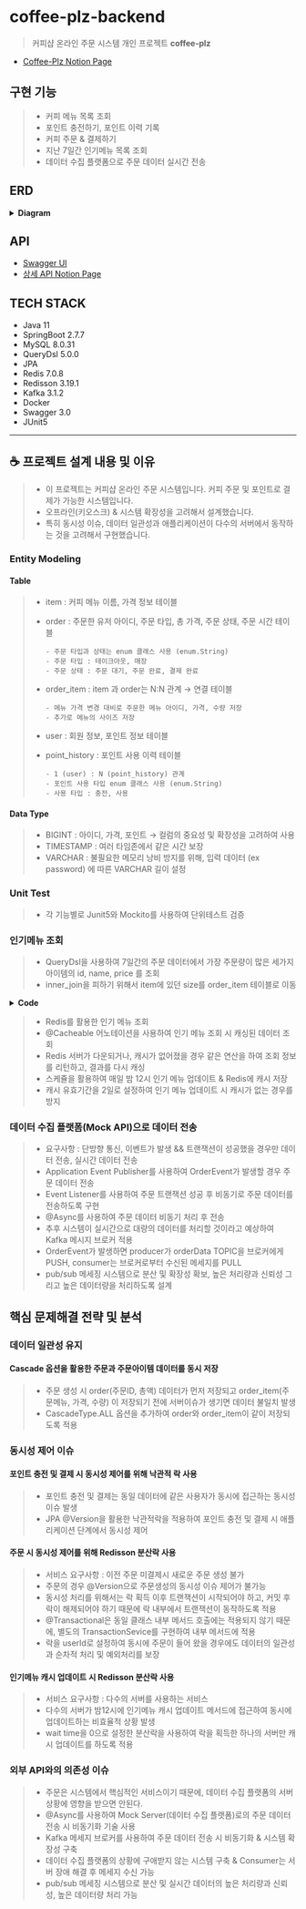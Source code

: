 # coffee-plz-backend
> 커피샵 온라인 주문 시스템 개인 프로젝트 **coffee-plz**
- [Coffee-Plz Notion Page](https://www.notion.so/coffee-plz-java11-backend-46f6d2efb26f45f39ec42010399f7728)

## 구현 기능
> * 커피 메뉴 목록 조회
> * 포인트 충전하기, 포인트 이력 기록
> * 커피 주문 & 결제하기
> * 지난 7일간 인기메뉴 목록 조회
> * 데이터 수집 플랫폼으로 주문 데이터 실시간 전송

## ERD
<details>
<summary><strong> Diagram </strong></summary>
<div markdown="1">       

![coffee_plz_erd](https://user-images.githubusercontent.com/113872320/217168702-03d1db0b-3aee-4932-87a7-f73034332697.png)

</div>
</details>

## API
- [Swagger UI](http://localhost:8080/swagger-ui/index.html)
- [상세 API Notion Page](https://amusing-child-e0e.notion.site/Coffee-Plz-API-84a27c008dc943409c70df9d6015275e)

## TECH STACK
- Java 11
- SpringBoot 2.7.7
- MySQL 8.0.31
- QueryDsl 5.0.0
- JPA
- Redis 7.0.8
- Redisson 3.19.1
- Kafka 3.1.2
- Docker
- Swagger 3.0
- JUnit5
---

## ☕️ 프로젝트 설계 내용 및 이유 
> - 이 프로젝트는 커피샵 온라인 주문 시스템입니다. 커피 주문 및 포인트로 결제가 가능한 시스템입니다. 
> - 오프라인(키오스크) & 시스템 확장성을 고려해서 설계했습니다.
> - 특히 동시성 이슈, 데이터 일관성과 애플리케이션이 다수의 서버에서 동작하는 것을 고려해서 구현했습니다.

### Entity Modeling

#### Table

> - item : 커피 메뉴 이름, 가격 정보 테이블
> - order : 주문한 유저 아이디, 주문 타입, 총 가격, 주문 상태, 주문 시간 테이블
> 
>       - 주문 타입과 상태는 enum 클래스 사용 (enum.String)
>       - 주문 타입 : 테이크아웃, 매장
>       - 주문 상태 : 주문 대기, 주문 완료, 결제 완료
>       
> - order_item : item 과 order는 N:N 관계 → 연결 테이블
> 
>       - 메뉴 가격 변경 대비로 주문한 메뉴 아이디, 가격, 수량 저장
>       - 추가로 메뉴의 사이즈 저장
>   
> - user : 회원 정보, 포인트 정보 테이블
> 
> - point_history : 포인트 사용 이력 테이블
> 
>       - 1 (user) : N (point_history) 관계
>       - 포인트 사용 타입 enum 클래스 사용 (enum.String)
>       - 사용 타입 : 충전, 사용

#### Data Type

> - BIGINT : 아이디, 가격, 포인트 → 컬럼의 중요성 및 확장성을 고려하여 사용
> - TIMESTAMP : 여러 타임존에서 같은 시간 보장
> - VARCHAR : 불필요한 메모리 낭비 방지를 위해, 입력 데이터 (ex password) 에 따른 VARCHAR 길이 설정

### Unit Test
> * 각 기능별로 Junit5와 Mockito를 사용하여 단위테스트 검증

### 인기메뉴 조회
> * QueryDsl을 사용하여 7일간의 주문 데이터에서 가장 주문량이 많은 세가지 아이템의 id, name, price 를 조회
> * inner_join을 피하기 위해서 item에 있던 size를 order_item 테이블로 이동

<details>
<summary><strong> Code </strong></summary>
<div markdown="1">       

````java
public List<Long> favoriteItems() {
        LocalDate weekBefore = LocalDate.now().minusDays(7);
        LocalDate yesterday = LocalDate.now();

        return queryFactory.select(orderItem.item.id)
                .from(orderItem)
                .where(orderItem.createdAt.between(weekBefore.atStartOfDay(), yesterday.atStartOfDay()))
                .groupBy(orderItem.item.id)
                .orderBy(orderItem.quantity.sum().desc())
                .limit(3)
                .fetch();
    }
````
</div>
</details>
 
> * Redis를 활용한 인기 메뉴 조회
> * @Cacheable 어노테이션을 사용하여 인기 메뉴 조회 시 캐싱된 데이터 조회
> * Redis 서버가 다운되거나, 캐시가 없어졌을 경우 같은 연산을 하여 조회 정보를 리턴하고, 결과를 다시 캐싱
> * 스케쥴을 활용하여 매일 밤 12시 인기 메뉴 업데이트 & Redis에 캐시 저장
> * 캐시 유효기간을 2일로 설정하여 인기 메뉴 업데이트 시 캐시가 없는 경우를 방지

### 데이터 수집 플랫폼(Mock API)으로 데이터 전송
> * 요구사항 : 단방향 통신, 이벤트가 발생 && 트랜잭션이 성공했을 경우만 데이터 전송, 실시간 데이터 전송
> * Application Event Publisher를 사용하여 OrderEvent가 발생할 경우 주문 데이터 전송
> * Event Listener를 사용하여 주문 트랜잭션 성공 후 비동기로 주문 데이터를 전송하도록 구현
> * @Async를 사용하여 주문 데이터 비동기 처리 후 전송 
> * 추후 시스템이 실시간으로 대량의 데이터를 처리할 것이라고 예상하여 Kafka 메시지 브로커 적용
> * OrderEvent가 발생하면 producer가 orderData TOPIC을 브로커에게 PUSH, consumer는 브로커로부터 수신된 메세지를 PULL
> * pub/sub 메세징 시스템으로 분산 및 확장성 확보, 높은 처리량과 신뢰성 그리고 높은 데이터량을 처리하도록 설계

## 핵심 문제해결 전략 및 분석
        
### 데이터 일관성 유지
#### Cascade 옵션을 활용한 주문과 주문아이템 데이터를 동시 저장
> * 주문 생성 시 order(주문ID, 총액) 데이터가 먼저 저장되고 order_item(주문메뉴, 가격, 수량) 이 저장되기 전에 서버이슈가 생기면 데이터 불일치 발생
> * CascadeType.ALL 옵션을 추가하여 order와 order_item이 같이 저장되도록 적용
        
### 동시성 제어 이슈
#### 포인트 충전 및 결제 시 동시성 제어를 위해 낙관적 락 사용
> * 포인트 충전 및 결제는 동일 데이터에 같은 사용자가 동시에 접근하는 동시성 이슈 발생
> * JPA @Version을 활용한 낙관적락을 적용하여 포인트 충전 및 결제 시 애플리케이션 단계에서 동시성 제어
#### 주문 시 동시성 제어를 위해 Redisson 분산락 사용
> * 서비스 요구사항 : 이전 주문 미결제시 새로운 주문 생성 불가        
> * 주문의 경우 @Version으로 주문생성의 동시성 이슈 제어가 불가능
> * 동시성 처리를 위해서는 락 획득 이후 트랜잭션이 시작되어야 하고, 커밋 후 락이 해제되어야 하기 때문에 락 내부에서 트랜잭션이 동작하도록 적용
> * @Transactional은 동일 클래스 내부 메서드 호출에는 적용되지 않기 때문에, 별도의 TransactionSevice를 구현하여 내부 메서드에 적용 
> * 락을 userId로 설정하여 동시에 주문이 들어 왔을 경우에도 데이터의 일관성과 순차적 처리 및 예외처리를 보장
#### 인기메뉴 캐시 업데이트 시 Redisson 분산락 사용
> * 서비스 요구사항 : 다수의 서버를 사용하는 서비스
> * 다수의 서버가 밤12시에 인기메뉴 캐시 업데이트 메서드에 접근하여 동시에 업데이트하는 비효율적 상황 발생
> * wait time을 0으로 설정한 분산락을 사용하여 락을 획득한 하나의 서버만 캐시 업데이트를 하도록 적용        
### 외부 API와의 의존성 이슈
> * 주문은 시스템에서 핵심적인 서비스이기 때문에, 데이터 수집 플랫폼의 서버 상황에 영향을 받으면 안된다.
> * @Async를 사용하여 Mock Server(데이터 수집 플랫폼)로의 주문 데이터 전송 시 비동기화 기술 사용
> * Kafka 메세지 브로커를 사용하여 주문 데이터 전송 시 비동기화 & 시스템 확장성 구축
> * 데이터 수집 플랫폼의 상황에 구애받지 않는 시스템 구축 & Consumer는 서버 장애 해결 후 메세지 수신 가능
> * pub/sub 메세징 시스템으로 분산 및 실시간 데이터의 높은 처리량과 신뢰성, 높은 데이터량 처리 가능
